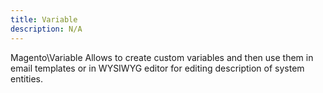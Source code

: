 ```yaml
---
title: Variable
description: N/A
---
```


Magento\Variable Allows to create custom variables and then use them in email templates or in WYSIWYG editor for editing description of system entities.
